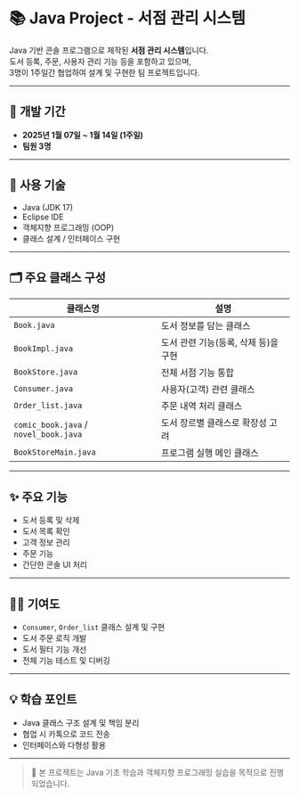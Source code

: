 # 📚 Java Project - 서점 관리 시스템

Java 기반 콘솔 프로그램으로 제작된 **서점 관리 시스템**입니다.  
도서 등록, 주문, 사용자 관리 기능 등을 포함하고 있으며,  
3명이 1주일간 협업하여 설계 및 구현한 팀 프로젝트입니다.

---

## 📆 개발 기간
- **2025년 1월 07일 ~ 1월 14일 (1주일)**
- **팀원 3명**

---

## 🔧 사용 기술
- Java (JDK 17)
- Eclipse IDE
- 객체지향 프로그래밍 (OOP)
- 클래스 설계 / 인터페이스 구현

---

## 🗂️ 주요 클래스 구성

| 클래스명 | 설명 |
|----------|------|
| `Book.java` | 도서 정보를 담는 클래스 |
| `BookImpl.java` | 도서 관련 기능(등록, 삭제 등)을 구현 |
| `BookStore.java` | 전체 서점 기능 통합 |
| `Consumer.java` | 사용자(고객) 관련 클래스 |
| `Order_list.java` | 주문 내역 처리 클래스 |
| `comic_book.java` / `novel_book.java` | 도서 장르별 클래스로 확장성 고려 |
| `BookStoreMain.java` | 프로그램 실행 메인 클래스 |

---

## ✨ 주요 기능

- 도서 등록 및 삭제
- 도서 목록 확인
- 고객 정보 관리
- 주문 기능
- 간단한 콘솔 UI 처리

---

## 🙋‍♀️ 기여도

- `Consumer`, `Order_list` 클래스 설계 및 구현
- 도서 주문 로직 개발
- 도서 필터 기능 개선
- 전체 기능 테스트 및 디버깅

---

## 💡 학습 포인트

- Java 클래스 구조 설계 및 책임 분리
- 협업 시 카톡으로 코드 전송
- 인터페이스와 다형성 활용

---

> 📌 본 프로젝트는 Java 기초 학습과 객체지향 프로그래밍 실습을 목적으로 진행되었습니다.
